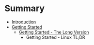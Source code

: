 # Summary

* [Introduction](README.md)
* [Getting Started](getting-started/README.md)
   * [Getting Started - The Long Version](getting-started/the-long-version.md)
       * Getting Started - Linux TL;DR

